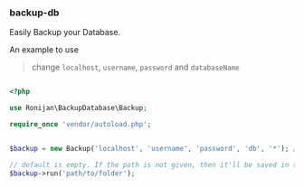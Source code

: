 ### backup-db

Easily Backup your Database.


An example to use

> change `localhost`, `username`, `password` and `databaseName`

```php

<?php

use Ronijan\BackupDatabase\Backup;

require_once 'vendor/autoload.php';


$backup = new Backup('localhost', 'username', 'password', 'db', '*'); // '*' means all tables

// default is empty. If the path is not given, then it'll be saved in the root
$backup->run('path/to/folder');
```
